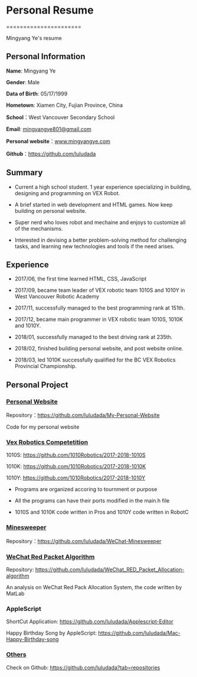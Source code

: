 # Personal Resume
======================

Mingyang Ye's resume

## Personal Information

**Name**: Mingyang Ye

**Gender**: Male

**Data of Birth**: 05/17/1999

**Hometown**: Xiamen City, Fujian Province, China

**School**：West Vancouver Secondary School

**Email**: mingyangye801@gmail.com

**Personal website**：www.mingyangye.com

**Github**：https://github.com/luludada

## Summary

* Current a high school student. 1 year experience specializing in building, designing and programming on VEX Robot. 

* A brief started in web development and HTML games. Now keep building on personal website.

* Super nerd who loves robot and mechaine and enjoys to customize all of the mechanisms. 

* Interested in devising a better problem-solving method for challenging tasks, and learning new technologies and tools if the need arises.

## Experience

* 2017/06, the first time learned HTML, CSS, JavaScript

* 2017/09, became team leader of VEX robotic team 1010S and 1010Y in West Vancouver Robotic Academy 

* 2017/11, successfully managed to the best programming rank at 151th.

* 2017/12, became main programmer in VEX robotic team 1010S, 1010K and 1010Y.

* 2018/01, successfully managed to the best driving rank at 235th.

* 2018/02, finished building personal website, and post website online.

* 2018/03, led 1010K successfully qualified for the BC VEX Robotics Provincial Championship.

## Personal Project

### [Personal Website](https://github.com/luludada/My-Personal-Website)
Repository：https://github.com/luludada/My-Personal-Website

Code for my personal website

### [Vex Robotics Competetition](https://github.com/1010Robotics)
1010S: https://github.com/1010Robotics/2017-2018-1010S

1010K: https://github.com/1010Robotics/2017-2018-1010K

1010Y: https://github.com/1010Robotics/2017-2018-1010Y

* Programs are organized accoring to tournment or purpose

* All the programs can have their ports modified in the main.h file

* 1010S and 1010K code written in Pros and 1010Y code written in RobotC

### [Minesweeper](https://github.com/luludada/WeChat-Minesweeper)
Repository：https://github.com/luludada/WeChat-Minesweeper

### [WeChat Red Packet Algorithm](https://github.com/luludada/WeChat_RED_Packet_Allocation-algorithm)
Repository: https://github.com/luludada/WeChat_RED_Packet_Allocation-algorithm

An analysis on WeChat Red Pack Allocation System, the code written by MatLab

### AppleScript
ShortCut Application: https://github.com/luludada/Applescript-Editor

Happy Birthday Song by AppleScript: https://github.com/luludada/Mac-Happy-Birthday-song

### [Others](https://github.com/luludada?tab=repositories)
Check on Github: https://github.com/luludada?tab=repositories
